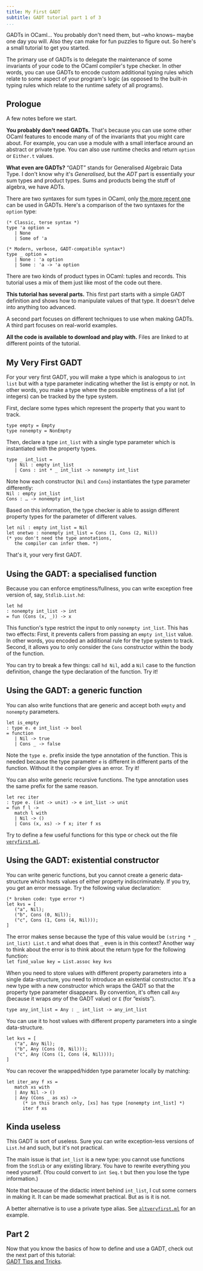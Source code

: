 ```yaml
---
title: My First GADT
subtitle: GADT tutorial part 1 of 3
...
```


GADTs in OCaml… You probably don't need them, but –who knows– maybe one day you will.
Also they can make for fun puzzles to figure out.
So here's a small tutorial to get you started.

The primary use of GADTs is to delegate the maintenance of some invariants of your code to the OCaml compiler's type checker.
In other words, you can use GADTs to encode custom additional typing rules which relate to some aspect of your program's logic (as opposed to the built-in typing rules which relate to the runtime safety of all programs).


## Prologue

A few notes before we start.

**You probably don't need GADTs.**
That's because you can use some other OCaml features to encode many of of the invariants that you might care about.
For example, you can use a module with a small interface around an abstract or private type.
You can also use runtime checks and return `option` or `Either.t` values.

**What even are GADTs?**
“GADT” stands for Generalised Algebraic Data Type.
I don't know why it's _Generalised_, but the _ADT_ part is essentially your sum types and product types.
Sums and products being the stuff of algebra, we have ADTs.

There are two syntaxes for sum types in OCaml, only [the more recent one](https://v2.ocaml.org/manual/gadts.html#s%3Agadts) can be used in GADTs.
Here's a comparison of the two syntaxes for the `option` type:

```
(* Classic, terse syntax *)
type 'a option =
   | None
   | Some of 'a
```

```
(* Modern, verbose, GADT-compatible syntax*)
type _ option =
   | None : 'a option
   | Some : 'a -> 'a option
```

There are two kinds of product types in OCaml: tuples and records.
This tutorial uses a mix of them just like most of the code out there.

**This tutorial has several parts.**
This first part starts with a simple GADT definition and shows how to manipulate values of that type.
It doesn't delve into anything too advanced.

A second part focuses on different techniques to use when making GADTs.
A third part focuses on real-world examples.

**All the code is available to download and play with.**
Files are linked to at different points of the tutorial.


## My Very First GADT

For your very first GADT, you will make a type which is analogous to `int list` but with a type parameter indicating whether the list is empty or not.
In other words, you make a type where the possible emptiness of a list (of integers) can be tracked by the type system.

First, declare some types which represent the property that you want to track.

```
type empty = Empty
type nonempty = NonEmpty
```

Then, declare a type `int_list` with a single type parameter which is instantiated with the property types.

```
type _ int_list =
   | Nil : empty int_list
   | Cons : int * _ int_list -> nonempty int_list
```

Note how each constructor (`Nil` and `Cons`) instantiates the type parameter differently:  
`Nil : empty int_list`  
`Cons : … -> nonempty int_list`

Based on this information, the type checker is able to assign different property types for the parameter of different values.

```
let nil : empty int_list = Nil
let onetwo : nonempty int_list = Cons (1, Cons (2, Nil))
(* you don't need the type annotations,
   the compiler can infer them. *)
```

That's it, your very first GADT.


## Using the GADT: a specialised function

Because you can enforce emptiness/fullness, you can write exception free version of, say, `Stdlib.List.hd`:

```
let hd
: nonempty int_list -> int
= fun (Cons (x, _)) -> x
```

This function's type restrict the input to only `nonempty int_list`.
This has two effects:
First, it prevents callers from passing an `empty int_list` value.
In other words, you encoded an additional rule for the type system to track.
Second, it allows you to only consider the `Cons` constructor within the body of the function.

You can try to break a few things: call `hd Nil`, add a `Nil` case to the function definition, change the type declaration of the function.
Try it!


## Using the GADT: a generic function

You can also write functions that are generic and accept both `empty` and `nonempty` parameters.

```
let is_empty
: type e. e int_list -> bool
= function
   | Nil -> true
   | Cons _ -> false
```

Note the `type e.` prefix inside the type annotation of the function.
This is needed because the type parameter `e` is different in different parts of the function.
Without it the compiler gives an error.
Try it!

You can also write generic recursive functions.
The type annotation uses the same prefix for the same reason.

```
let rec iter
: type e. (int -> unit) -> e int_list -> unit
= fun f l ->
   match l with
   | Nil -> ()
   | Cons (x, xs) -> f x; iter f xs
```

Try to define a few useful functions for this type or check out the file [`veryfirst.ml`](/code/my-first-gadt/veryfirst.ml).


## Using the GADT: existential constructor

You can write generic functions, but you cannot create a generic data-structure which hosts values of either property indiscriminately.
If you try, you get an error message.
Try the following value declaration:

```
(* broken code: type error *)
let kvs = [
   ("a", Nil);
   ("b", Cons (0, Nil));
   ("c", Cons (1, Cons (4, Nil)));
]
```

The error makes sense because the type of this value would be `(string * _ int_list) List.t` and what does that `_` even is in this context?
Another way to think about the error is to think about the return type for the following function:  
`let find_value key = List.assoc key kvs`

When you need to store values with different property parameters into a single data-structure, you need to introduce an existential constructor.
It's a new type with a new constructor which wraps the GADT so that the property type parameter disappears.
By convention, it's often call `Any` (because it wraps _any_ of the GADT value) or `E` (for “exists”).

```
type any_int_list = Any : _ int_list -> any_int_list
```

You can use it to host values with different property parameters into a single data-structure.

```
let kvs = [
   ("a", Any Nil);
   ("b", Any (Cons (0, Nil)));
   ("c", Any (Cons (1, Cons (4, Nil))));
]
```

You can recover the wrapped/hidden type parameter locally by matching:

```
let iter_any f xs =
   match xs with
   | Any Nil -> ()
   | Any (Cons _ as xs) ->
      (* in this branch only, [xs] has type [nonempty int_list] *)
      iter f xs
```


## Kinda useless

This GADT is sort of useless.
Sure you can write exception-less versions of `List.hd` and such, but it's not practical.

The main issue is that `int_list` is a new type: you cannot use functions from the `Stdlib` or any existing library.
You have to rewrite everything you need yourself.
(You could convert to `int Seq.t` but then you lose the type information.)

Note that because of the didactic intent behind `int_list`, I cut some corners in making it.
It can be made somewhat practical.
But as is it is not.

A better alternative is to use a private type alias.
See [`altveryfirst.ml`](/code/my-first-gadt/altveryfirst.ml) for an example.


## Part 2

Now that you know the basics of how to define and use a GADT, check out the next part of this tutorial:  
[GADT Tips and Tricks](/code/gadt-tips-and-tricks.html).

